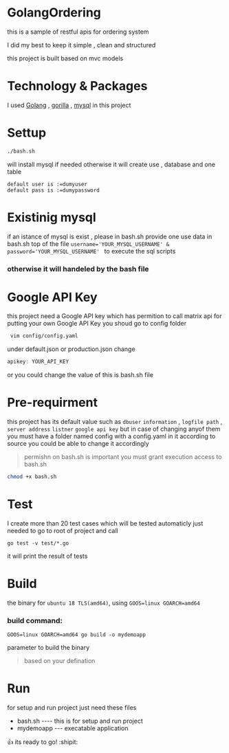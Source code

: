 # GolangOrdering
this is a sample of restful apis for ordering system

I did my best to keep it simple , clean and structured 

this project is built based on mvc models 

# Technology & Packages
I used [Golang](https://golang.org)  , [gorilla](http://www.gorillatoolkit.org) , [mysql](https://www.mysql.com) in this project

# Settup
``` bash
./bash.sh 
``` 
will install mysql if needed otherwise it will create use , database and one table
```
default user is :=dumyuser
default pass is :=dumypassword
```
# Existinig mysql
if an istance of mysql is exist , please in bash.sh provide one use data in bash.sh top of the file 
` username='YOUR_MYSQL_USERNAME' & password='YOUR_MYSQL_USERNAME'  `
to execute the sql scripts
### otherwise it will handeled by the bash file

# Google API Key
this project need a Google API key which has permition to call matrix api
for putting your own Google API Key you shoud go to config folder
```bash
 vim config/config.yaml
 ```
under default.json or production.json change 
```javascript
apikey: YOUR_API_KEY
```
or you could change the value of this is bash.sh file
# Pre-requirment
this project has its default value such as 
`dbuser` `information` , `logfile path` , `server address` `listner`  `google api key`
but in case of changing anyof them 
you must have a folder named config
with a config.yaml in it according to source 
you could be able to change it accordingly
>permishn on bash.sh is important you must grant execution access to bash.sh
```bash
chmod +x bash.sh
```

# Test
I create more than 20 test cases which will be tested automaticly
just needed to go to root of project and call
``` golang
go test -v test/*.go 
```
it will print the result of tests

# Build
the binary for `ubuntu 18 TLS(amd64)`, using `GOOS=linux GOARCH=amd64` 
### build command:
``` golang 
GOOS=linux GOARCH=amd64 go build -o mydemoapp
```
parameter to build the binary
>based on your defination 

# Run
for setup and run project just need these files
- bash.sh ---- this is for setup and run project
- mydemoapp --- execatable application

:+1: its ready to go! :shipit:
